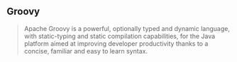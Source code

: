 ## Groovy

> Apache Groovy is a powerful, optionally typed and dynamic language, with static-typing and static compilation capabilities, for the Java platform aimed at improving developer productivity thanks to a concise, familiar and easy to learn syntax.
